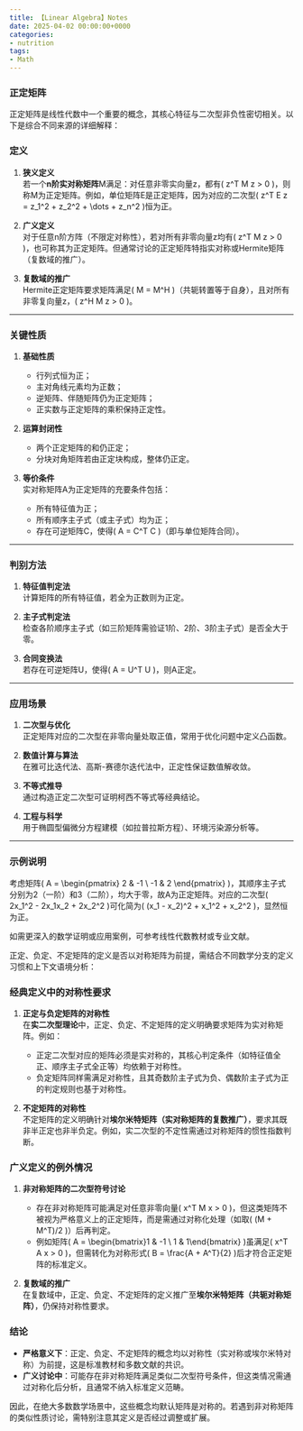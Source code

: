 ```yaml
---
title: 【Linear Algebra】Notes
date: 2025-04-02 00:00:00+0000
categories: 
- nutrition
tags:
- Math
---
```

### 正定矩阵
正定矩阵是线性代数中一个重要的概念，其核心特征与二次型非负性密切相关。以下是综合不同来源的详细解释：

### 定义
1. **狭义定义**  
   若一个**n阶实对称矩阵**M满足：对任意非零实向量z，都有\( z^T M z > 0 \)，则称M为正定矩阵。例如，单位矩阵E是正定矩阵，因为对应的二次型\( z^T E z = z_1^2 + z_2^2 + \dots + z_n^2 \)恒为正。

2. **广义定义**  
   对于任意n阶方阵（不限定对称性），若对所有非零向量z均有\( z^T M z > 0 \)，也可称其为正定矩阵。但通常讨论的正定矩阵特指实对称或Hermite矩阵（复数域的推广）。

3. **复数域的推广**  
   Hermite正定矩阵要求矩阵满足\( M = M^H \)（共轭转置等于自身），且对所有非零复向量z，\( z^H M z > 0 \)。

---

### 关键性质
1. **基础性质**  
   - 行列式恒为正；  
   - 主对角线元素均为正数；  
   - 逆矩阵、伴随矩阵仍为正定矩阵；  
   - 正实数与正定矩阵的乘积保持正定性。

2. **运算封闭性**  
   - 两个正定矩阵的和仍正定；  
   - 分块对角矩阵若由正定块构成，整体仍正定。

3. **等价条件**  
   实对称矩阵A为正定矩阵的充要条件包括：  
   - 所有特征值为正；  
   - 所有顺序主子式（或主子式）均为正；  
   - 存在可逆矩阵C，使得\( A = C^T C \)（即与单位矩阵合同）。

---

### 判别方法
1. **特征值判定法**  
   计算矩阵的所有特征值，若全为正数则为正定。

2. **主子式判定法**  
   检查各阶顺序主子式（如三阶矩阵需验证1阶、2阶、3阶主子式）是否全大于零。

3. **合同变换法**  
   若存在可逆矩阵U，使得\( A = U^T U \)，则A正定。

---

### 应用场景
1. **二次型与优化**  
   正定矩阵对应的二次型在非零向量处取正值，常用于优化问题中定义凸函数。

2. **数值计算与算法**  
   在雅可比迭代法、高斯-赛德尔迭代法中，正定性保证数值解收敛。

3. **不等式推导**  
   通过构造正定二次型可证明柯西不等式等经典结论。

4. **工程与科学**  
   用于椭圆型偏微分方程建模（如拉普拉斯方程）、环境污染源分析等。

---

### 示例说明
考虑矩阵\( A = \begin{pmatrix} 2 & -1 \\ -1 & 2 \end{pmatrix} \)，其顺序主子式分别为2（一阶）和3（二阶），均大于零，故A为正定矩阵。对应的二次型\( 2x_1^2 - 2x_1x_2 + 2x_2^2 \)可化简为\( (x_1 - x_2)^2 + x_1^2 + x_2^2 \)，显然恒为正。

如需更深入的数学证明或应用案例，可参考线性代数教材或专业文献。


正定、负定、不定矩阵的定义是否以对称矩阵为前提，需结合不同数学分支的定义习惯和上下文语境分析：

### 经典定义中的对称性要求
1. **正定与负定矩阵的对称性**  
   在**实二次型理论**中，正定、负定、不定矩阵的定义明确要求矩阵为实对称矩阵。例如：
   - 正定二次型对应的矩阵必须是实对称的，其核心判定条件（如特征值全正、顺序主子式全正等）均依赖于对称性。
   - 负定矩阵同样需满足对称性，且其奇数阶主子式为负、偶数阶主子式为正的判定规则也基于对称性。

2. **不定矩阵的对称性**  
   不定矩阵的定义明确针对**埃尔米特矩阵（实对称矩阵的复数推广）**，要求其既非半正定也非半负定。例如，实二次型的不定性需通过对称矩阵的惯性指数判断。

### 广义定义的例外情况
1. **非对称矩阵的二次型符号讨论**  
   - 存在非对称矩阵可能满足对任意非零向量\( x^T M x > 0 \)，但这类矩阵不被视为严格意义上的正定矩阵，而是需通过对称化处理（如取\( (M + M^T)/2 \)）后再判定。
   - 例如矩阵\( A = \begin{bmatrix}1 & -1 \\ 1 & 1\end{bmatrix} \)虽满足\( x^T A x > 0 \)，但需转化为对称形式\( B = \frac{A + A^T}{2} \)后才符合正定矩阵的标准定义。

2. **复数域的推广**  
   在复数域中，正定、负定、不定矩阵的定义推广至**埃尔米特矩阵（共轭对称矩阵）**，仍保持对称性要求。

### 结论
- **严格意义下**：正定、负定、不定矩阵的概念均以对称性（实对称或埃尔米特对称）为前提，这是标准教材和多数文献的共识。
- **广义讨论中**：可能存在非对称矩阵满足类似二次型符号条件，但这类情况需通过对称化后分析，且通常不纳入标准定义范畴。

因此，在绝大多数数学场景中，这些概念均默认矩阵是对称的。若遇到非对称矩阵的类似性质讨论，需特别注意其定义是否经过调整或扩展。